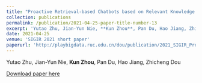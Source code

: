 ```yaml
---
title: "Proactive Retrieval-based Chatbots based on Relevant Knowledge and Goals"
collection: publications
permalink: /publication/2021-04-25-paper-title-number-13
excerpt: 'Yutao Zhu, Jian-Yun Nie, **Kun Zhou**, Pan Du, Hao Jiang, Zhicheng Dou'
date: 2021-04-25
venue: 'SIGIR 2021 short paper'
paperurl: 'http://playbigdata.ruc.edu.cn/dou/publication/2021_SIGIR_Proactive_Dialogue_Short.pdf'
---
```

Yutao Zhu, Jian-Yun Nie, **Kun Zhou**, Pan Du, Hao Jiang, Zhicheng Dou

[Download paper here](http://playbigdata.ruc.edu.cn/dou/publication/2021_SIGIR_Proactive_Dialogue_Short.pdf)
